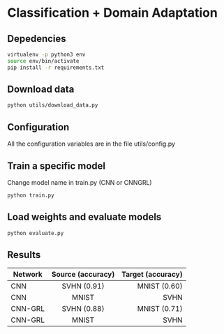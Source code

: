 # Classification + Domain Adaptation

## Depedencies

```bash
virtualenv -p python3 env
source env/bin/activate
pip install -r requirements.txt
```

## Download data

```bash
python utils/download_data.py
```

## Configuration

All the configuration variables are in the file utils/config.py

## Train a specific model

Change model name in train.py (CNN or CNNGRL)

```bash
python train.py
```

## Load weights and evaluate models

```bash
python evaluate.py
```


## Results
    
| Network       | Source (accuracy) | Target (accuracy) |
| ------------- |:-----------------:| -----------------:|
| CNN           | SVHN (0.91)       | MNIST (0.60)      |
| CNN           | MNIST          | SVHN        |
| CNN-GRL       | SVHN  (0.88)      | MNIST (0.71)      |
| CNN-GRL       | MNIST        | SVHN      |
